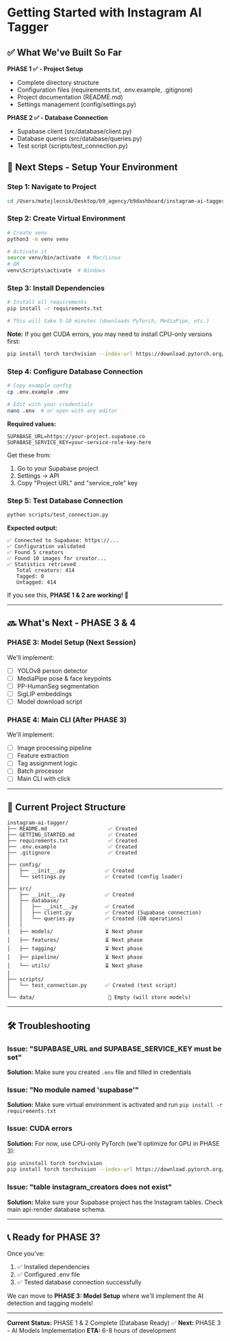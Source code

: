 # Getting Started with Instagram AI Tagger

## ✅ What We've Built So Far

**PHASE 1 ✅ - Project Setup**
- Complete directory structure
- Configuration files (requirements.txt, .env.example, .gitignore)
- Project documentation (README.md)
- Settings management (config/settings.py)

**PHASE 2 ✅ - Database Connection**
- Supabase client (src/database/client.py)
- Database queries (src/database/queries.py)
- Test script (scripts/test_connection.py)

## 🚀 Next Steps - Setup Your Environment

### Step 1: Navigate to Project

```bash
cd /Users/matejlecnik/Desktop/b9_agency/b9dashboard/instagram-ai-tagger
```

### Step 2: Create Virtual Environment

```bash
# Create venv
python3 -m venv venv

# Activate it
source venv/bin/activate  # Mac/Linux
# OR
venv\Scripts\activate  # Windows
```

### Step 3: Install Dependencies

```bash
# Install all requirements
pip install -r requirements.txt

# This will take 5-10 minutes (downloads PyTorch, MediaPipe, etc.)
```

**Note:** If you get CUDA errors, you may need to install CPU-only versions first:
```bash
pip install torch torchvision --index-url https://download.pytorch.org/whl/cpu
```

### Step 4: Configure Database Connection

```bash
# Copy example config
cp .env.example .env

# Edit with your credentials
nano .env  # or open with any editor
```

**Required values:**
```env
SUPABASE_URL=https://your-project.supabase.co
SUPABASE_SERVICE_KEY=your-service-role-key-here
```

Get these from:
1. Go to your Supabase project
2. Settings → API
3. Copy "Project URL" and "service_role" key

### Step 5: Test Database Connection

```bash
python scripts/test_connection.py
```

**Expected output:**
```
✅ Connected to Supabase: https://...
✅ Configuration validated
✅ Found 5 creators
✅ Found 10 images for creator...
✅ Statistics retrieved
   Total creators: 414
   Tagged: 0
   Untagged: 414
```

If you see this, **PHASE 1 & 2 are working! 🎉**

---

## 🔜 What's Next - PHASE 3 & 4

### PHASE 3: Model Setup (Next Session)
We'll implement:
- [ ] YOLOv8 person detector
- [ ] MediaPipe pose & face keypoints
- [ ] PP-HumanSeg segmentation
- [ ] SigLIP embeddings
- [ ] Model download script

### PHASE 4: Main CLI (After PHASE 3)
We'll implement:
- [ ] Image processing pipeline
- [ ] Feature extraction
- [ ] Tag assignment logic
- [ ] Batch processor
- [ ] Main CLI with click

---

## 📁 Current Project Structure

```
instagram-ai-tagger/
├── README.md                    ✅ Created
├── GETTING_STARTED.md           ✅ Created
├── requirements.txt             ✅ Created
├── .env.example                 ✅ Created
├── .gitignore                   ✅ Created
│
├── config/
│   ├── __init__.py             ✅ Created
│   └── settings.py             ✅ Created (config loader)
│
├── src/
│   ├── __init__.py             ✅ Created
│   ├── database/
│   │   ├── __init__.py         ✅ Created
│   │   ├── client.py           ✅ Created (Supabase connection)
│   │   └── queries.py          ✅ Created (DB operations)
│   │
│   ├── models/                 ⏳ Next phase
│   ├── features/               ⏳ Next phase
│   ├── tagging/                ⏳ Next phase
│   ├── pipeline/               ⏳ Next phase
│   └── utils/                  ⏳ Next phase
│
├── scripts/
│   └── test_connection.py      ✅ Created (test script)
│
└── data/                        📁 Empty (will store models)
```

---

## 🛠️ Troubleshooting

### Issue: "SUPABASE_URL and SUPABASE_SERVICE_KEY must be set"
**Solution:** Make sure you created `.env` file and filled in credentials

### Issue: "No module named 'supabase'"
**Solution:** Make sure virtual environment is activated and run `pip install -r requirements.txt`

### Issue: CUDA errors
**Solution:** For now, use CPU-only PyTorch (we'll optimize for GPU in PHASE 3):
```bash
pip uninstall torch torchvision
pip install torch torchvision --index-url https://download.pytorch.org/whl/cpu
```

### Issue: "table instagram_creators does not exist"
**Solution:** Make sure your Supabase project has the Instagram tables. Check main api-render database schema.

---

## 📞 Ready for PHASE 3?

Once you've:
1. ✅ Installed dependencies
2. ✅ Configured .env file
3. ✅ Tested database connection successfully

We can move to **PHASE 3: Model Setup** where we'll implement the AI detection and tagging models!

---

**Current Status:** PHASE 1 & 2 Complete (Database Ready) ✅
**Next:** PHASE 3 - AI Models Implementation
**ETA:** 6-8 hours of development
